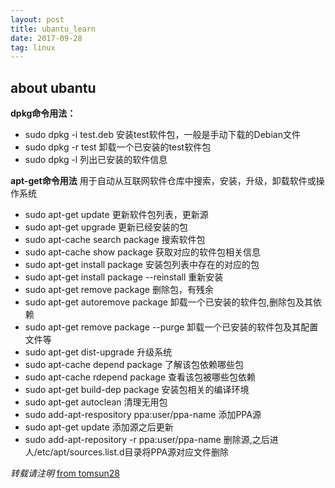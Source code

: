 ```yaml
---
layout: post
title: ubantu_learn
date: 2017-09-28
tag: linux
---
```


## about ubantu


**dpkg命令用法：**

 - sudo dpkg -i test.deb  安装test软件包，一般是手动下载的Debian文件   
 - sudo dpkg -r test           卸载一个已安装的test软件包
 - sudo dpkg -l   列出已安装的软件信息

**apt-get命令用法** 
用于自动从互联网软件仓库中搜索，安装，升级，卸载软件或操作系统

 - sudo apt-get update  更新软件包列表，更新源 
 - sudo apt-get upgrade 更新已经安装的包
 - sudo apt-cache search package 搜索软件包
 - sudo apt-cache show package   获取对应的软件包相关信息
 - sudo apt-get install package    安装包列表中存在的对应的包
 - sudo apt-get install package --reinstall  重新安装
 - sudo apt-get remove package 删除包，有残余
 - sudo apt-get autoremove package 卸载一个已安装的软件包,删除包及其依赖 
 - sudo apt-get remove package --purge 卸载一个已安装的软件包及其配置文件等
 - sudo apt-get dist-upgrade 升级系统
 - sudo apt-cache depend package 了解该包依赖哪些包
 - sudo apt-cache rdepend package 查看该包被哪些包依赖
 - sudo apt-get build-dep package 安装包相关的编译环境
 - sudo apt-get autoclean 清理无用包
 - sudo add-apt-respository ppa:user/ppa-name 添加PPA源
 - sudo apt-get update 添加源之后更新
 - sudo add-apt-repository -r ppa:user/ppa-name 删除源,之后进人/etc/apt/sources.list.d目录将PPA源对应文件删除







*转载请注明* [from tomsun28](http://usthe.com)